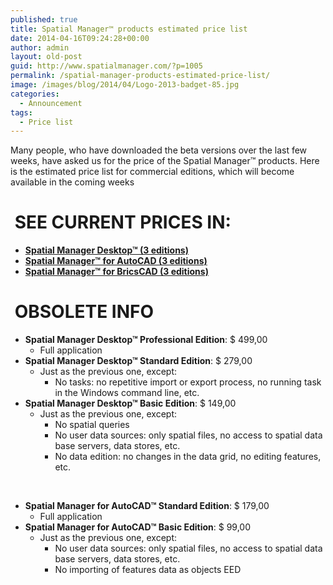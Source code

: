 ```yaml
---
published: true
title: Spatial Manager™ products estimated price list
date: 2014-04-16T09:24:28+00:00
author: admin
layout: old-post
guid: http://www.spatialmanager.com/?p=1005
permalink: /spatial-manager-products-estimated-price-list/
image: /images/blog/2014/04/Logo-2013-badget-85.jpg
categories:
  - Announcement
tags:
  - Price list
---
```

<span>Many people, who have downloaded the beta versions over the last few weeks, have asked us for the price of the Spatial Manager™ products. Here is the estimated price list for commercial editions, which will become available in the coming weeks<!--more--></span>

<h1>
  <span><span> </span></span>SEE CURRENT PRICES IN:
</h1>

  * <span><strong><a href="http://www.spatialmanager.com/spm-desktop-prices/" target="_blank" rel="nofollow">Spatial Manager Desktop™ (3 editions)</a></strong></span>
  * <span><strong><a href="http://www.spatialmanager.com/spm-forautocad-prices/" target="_blank" rel="nofollow">Spatial Manager™ for AutoCAD (3 editions)</a></strong></span>
  * <span><strong><a href="http://www.spatialmanager.com/spm-forbricscad-prices/" target="_blank" rel="nofollow">Spatial Manager™ for BricsCAD (3 editions)</a></strong></span>

<h1>
   <span>OBSOLETE INFO</span>
</h1>

  * <span><b>Spatial Manager Desktop™ <span>Professional</span> Edition</b>: $ 499,00</span> 
      * <span>Full application</span>
  * <span><b>Spatial Manager Desktop™ <span>Standard</span> Edition</b>: $ 279,00</span> 
      * <span>Just as the previous one, except:</span> 
          * <span>No tasks: no repetitive import or export process, no running task in the Windows command line, etc.</span>
  * <span><b>Spatial Manager Desktop™ <span>Basic</span> Edition</b>: $ 149,00</span> 
      * <span>Just as the previous one, except:</span> 
          * <span>No spatial queries</span>
          * <span>No user data sources: only spatial files, no access to spatial data base servers, data stores, etc.</span>
          * <span>No data edition: no changes in the data grid, no editing features, etc.</span>

<span> </span>

  * <span><b>Spatial Manager for AutoCAD™ <span>Standard</span> Edition</b>: $ 179,00</span> 
      * <span>Full application</span>
  * <span><b>Spatial Manager for AutoCAD™ <span>Basic</span> Edition</b>: $ 99,00</span> 
      * <span>Just as the previous one, except:</span> 
          * <span>No user data sources: only spatial files, no access to spatial data base servers, data stores, etc.</span>
          * <span>No importing of features data as objects EED</span>
